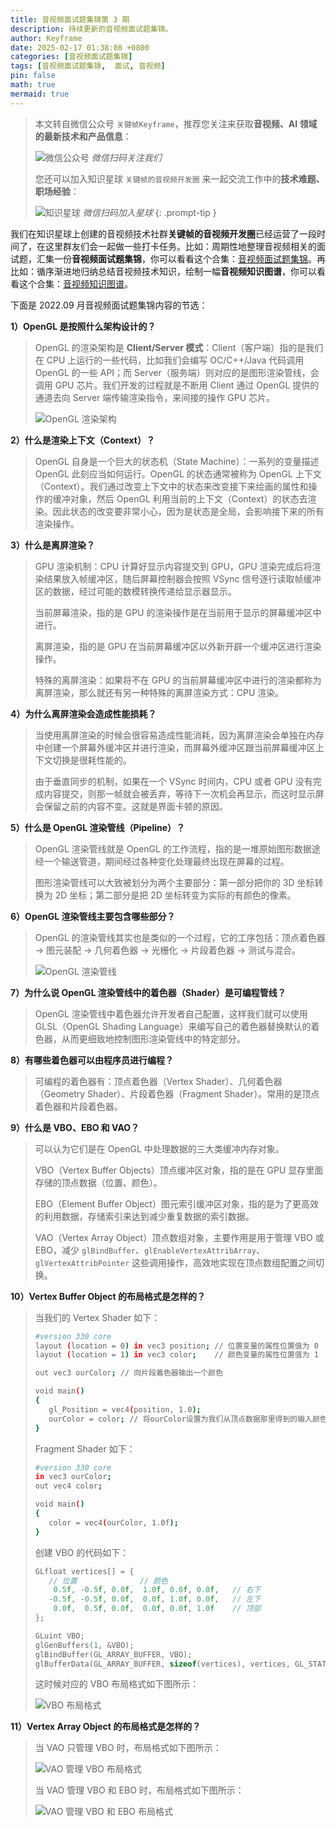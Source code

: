 ```yaml
---
title: 音视频面试题集锦第 3 期
description: 持续更新的音视频面试题集锦。
author: Keyframe
date: 2025-02-17 01:38:08 +0800
categories: [音视频面试题集锦]
tags: [音视频面试题集锦,  面试, 音视频]
pin: false
math: true
mermaid: true
---
```


> 本文转自微信公众号 `关键帧Keyframe`，推荐您关注来获取**音视频、AI 领域的最新技术和产品信息**：
>
>![微信公众号](assets/img/keyframe-mp.jpg)
>_微信扫码关注我们_
>
>您还可以加入知识星球 `关键帧的音视频开发圈` 来一起交流工作中的**技术难题、职场经验**：
>
>![知识星球](assets/img/keyframe-zsxq.png)
>_微信扫码加入星球_
{: .prompt-tip }


我们在知识星球上创建的音视频技术社群**关键帧的音视频开发圈**已经运营了一段时间了，在这里群友们会一起做一些打卡任务。比如：周期性地整理音视频相关的面试题，汇集一份**音视频面试题集锦**，你可以看看这个合集：[音视频面试题集锦](https://mp.weixin.qq.com/mp/appmsgalbum?__biz=MjM5MTkxOTQyMQ==&action=getalbum&album_id=2380776196751425539#wechat_redirect)。再比如：循序渐进地归纳总结音视频技术知识，绘制一幅**音视频知识图谱**，你可以看看这个合集：[音视频知识图谱](https://mp.weixin.qq.com/mp/appmsgalbum?__biz=MjM5MTkxOTQyMQ==&action=getalbum&album_id=2349658423078092802#wechat_redirect)。

下面是 2022.09 月音视频面试题集锦内容的节选：

**1）OpenGL 是按照什么架构设计的？**

>OpenGL 的渲染架构是 **Client/Server 模式**：Client（客户端）指的是我们在 CPU 上运行的一些代码，比如我们会编写 OC/C++/Java 代码调用 OpenGL 的一些 API；而 Server（服务端）则对应的是图形渲染管线，会调用 GPU 芯片。我们开发的过程就是不断用 Client 通过 OpenGL 提供的通道去向 Server 端传输渲染指令，来间接的操作 GPU 芯片。
>
>![OpenGL 渲染架构](assets/resource/av-interview-qa/opengl-render-structure.webp)


**2）什么是渲染上下文（Context）？**

>OpenGL 自身是一个巨大的状态机（State Machine）：一系列的变量描述 OpenGL 此刻应当如何运行。OpenGL 的状态通常被称为 OpenGL 上下文（Context）。我们通过改变上下文中的状态来改变接下来绘画的属性和操作的缓冲对象，然后 OpenGL 利用当前的上下文（Context）的状态去渲染。因此状态的改变要非常小心，因为是状态是全局，会影响接下来的所有渲染操作。

**3）什么是离屏渲染？**

>GPU 渲染机制：CPU 计算好显示内容提交到 GPU，GPU 渲染完成后将渲染结果放入帧缓冲区，随后屏幕控制器会按照 VSync 信号逐行读取帧缓冲区的数据，经过可能的数模转换传递给显示器显示。
>
>当前屏幕渲染，指的是 GPU 的渲染操作是在当前用于显示的屏幕缓冲区中进行。
>
>离屏渲染，指的是 GPU 在当前屏幕缓冲区以外新开辟一个缓冲区进行渲染操作。
>
>特殊的离屏渲染：如果将不在 GPU 的当前屏幕缓冲区中进行的渲染都称为离屏渲染，那么就还有另一种特殊的离屏渲染方式：CPU 渲染。


**4）为什么离屏渲染会造成性能损耗？**

>当使用离屏渲染的时候会很容易造成性能消耗，因为离屏渲染会单独在内存中创建一个屏幕外缓冲区并进行渲染，而屏幕外缓冲区跟当前屏幕缓冲区上下文切换是很耗性能的。
>
>由于垂直同步的机制，如果在一个 VSync 时间内，CPU 或者 GPU 没有完成内容提交，则那一帧就会被丢弃，等待下一次机会再显示，而这时显示屏会保留之前的内容不变。这就是界面卡顿的原因。


**5）什么是 OpenGL 渲染管线（Pipeline）？**

>OpenGL 渲染管线就是 OpenGL 的工作流程，指的是一堆原始图形数据途经一个输送管道，期间经过各种变化处理最终出现在屏幕的过程。   
>
>图形渲染管线可以大致被划分为两个主要部分：第一部分把你的 3D 坐标转换为 2D 坐标；第二部分是把 2D 坐标转变为实际的有颜色的像素。 


**6）OpenGL 渲染管线主要包含哪些部分？**

>OpenGL 的渲染管线其实也是类似的一个过程，它的工序包括：顶点着色器 → 图元装配 → 几何着色器 → 光栅化 → 片段着色器 → 测试与混合。
>
>![OpenGL 渲染管线](assets/resource/av-interview-qa/opengl-render-pipeline.webp)


**7）为什么说 OpenGL 渲染管线中的着色器（Shader）是可编程管线？**

>OpenGL 渲染管线中着色器允许开发者自己配置，这样我们就可以使用 GLSL（OpenGL Shading Language）来编写自己的着色器替换默认的着色器，从而更细致地控制图形渲染管线中的特定部分。

**8）有哪些着色器可以由程序员进行编程？**

>可编程的着色器有：顶点着色器（Vertex Shader）、几何着色器（Geometry Shader）、片段着色器（Fragment Shader）。常用的是顶点着色器和片段着色器。

**9）什么是 VBO、EBO 和 VAO？**

>可以认为它们是在 OpenGL 中处理数据的三大类缓冲内存对象。  
>
>VBO（Vertex Buffer Objects）顶点缓冲区对象，指的是在 GPU 显存里面存储的顶点数据（位置、颜色）。
>
>EBO（Element Buffer Object）图元索引缓冲区对象，指的是为了更高效的利用数据，存储索引来达到减少重复数据的索引数据。
>  
>VAO（Vertex Array Object）顶点数组对象，主要作用是用于管理 VBO 或 EBO，减少 `glBindBuffer`、`glEnableVertexAttribArray`、`glVertexAttribPointer` 这些调用操作，高效地实现在顶点数组配置之间切换。


**10）Vertex Buffer Object 的布局格式是怎样的？**

>当我们的 Vertex Shader 如下：
>
>```sh
>#version 330 core
>layout (location = 0) in vec3 position; // 位置变量的属性位置值为 0 
>layout (location = 1) in vec3 color;    // 颜色变量的属性位置值为 1
>
>out vec3 ourColor; // 向片段着色器输出一个颜色
>
>void main()
>{
>    gl_Position = vec4(position, 1.0);
>    ourColor = color; // 将ourColor设置为我们从顶点数据那里得到的输入颜色
>}
>```
>
>Fragment Shader 如下：
>
>```sh
>#version 330 core
>in vec3 ourColor;
>out vec4 color;
>
>void main()
>{
>    color = vec4(ourColor, 1.0f);
>}
>
>```
>
>创建 VBO 的代码如下：
>
>```c
>GLfloat vertices[] = {
>    // 位置              // 颜色
>     0.5f, -0.5f, 0.0f,  1.0f, 0.0f, 0.0f,   // 右下
>    -0.5f, -0.5f, 0.0f,  0.0f, 1.0f, 0.0f,   // 左下
>     0.0f,  0.5f, 0.0f,  0.0f, 0.0f, 1.0f    // 顶部
>};
>
>GLuint VBO;
>glGenBuffers(1, &VBO);  
>glBindBuffer(GL_ARRAY_BUFFER, VBO);  
>glBufferData(GL_ARRAY_BUFFER, sizeof(vertices), vertices, GL_STATIC_DRAW);
>```
>
>这时候对应的 VBO 布局格式如下图所示：
>
>![VBO 布局格式](assets/resource/av-interview-qa/vbo.png)


**11）Vertex Array Object 的布局格式是怎样的？**

>当 VAO 只管理 VBO 时，布局格式如下图所示：
>
>![VAO 管理 VBO 布局格式](assets/resource/av-interview-qa/vao-vbo.png)
>
>当 VAO 管理 VBO 和 EBO 时，布局格式如下图所示：
>
>![VAO 管理 VBO 和 EBO 布局格式](assets/resource/av-interview-qa/vao-vbo-ebo.png)






